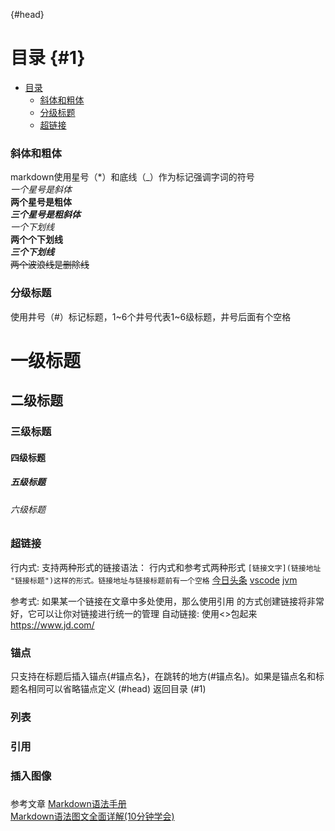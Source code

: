 {#head}

# 目录 {#1}
+ [目录](#目录)
    + [斜体和粗体](#斜体和粗体)
    + [分级标题](#分级标题)
    + [超链接](#超链接)

### 斜体和粗体
markdown使用星号（*）和底线（_）作为标记强调字词的符号  
*一个星号是斜体*  
**两个星号是粗体**  
***三个星号是粗斜体***  
_一个下划线_  
__两个个下划线__  
___三个下划线___  
~~两个波浪线是删除线~~

### 分级标题
使用井号（#）标记标题，1~6个井号代表1~6级标题，井号后面有个空格
# 一级标题
## 二级标题
### 三级标题
#### 四级标题
##### 五级标题
###### 六级标题

### 超链接
行内式: 支持两种形式的链接语法： 行内式和参考式两种形式
```[链接文字](链接地址 "链接标题")这样的形式。链接地址与链接标题前有一个空格```
[今日头条](https://www.toutiao.com/ "今日头条")
[vscode](vscode.md)
[jvm](../java/base/jvm.md)

参考式: 如果某一个链接在文章中多处使用，那么使用引用 的方式创建链接将非常好，它可以让你对链接进行统一的管理
自动链接: 使用<>包起来 <https://www.jd.com/>

### 锚点
只支持在标题后插入锚点{#锚点名}，在跳转的地方(#锚点名)。如果是锚点名和标题名相同可以省略锚点定义
(#head)
返回目录 (#1)

### 列表

### 引用

### 插入图像

### 




参考文章
[Markdown语法手册](https://blog.csdn.net/witnessai1/article/details/52551362?spm=1001.2101.3001.6650.4&utm_medium=distribute.pc_relevant.none-task-blog-2%7Edefault%7ECTRLIST%7ERate-4.pc_relevant_default&depth_1-utm_source=distribute.pc_relevant.none-task-blog-2%7Edefault%7ECTRLIST%7ERate-4.pc_relevant_default&utm_relevant_index=9)  
[Markdown语法图文全面详解(10分钟学会)](https://blog.csdn.net/u014061630/article/details/81359144?spm=1001.2101.3001.6650.19&utm_medium=distribute.pc_relevant.none-task-blog-2%7Edefault%7EBlogCommendFromBaidu%7Edefault-19.nonecase&depth_1-utm_source=distribute.pc_relevant.none-task-blog-2%7Edefault%7EBlogCommendFromBaidu%7Edefault-19.nonecase)  